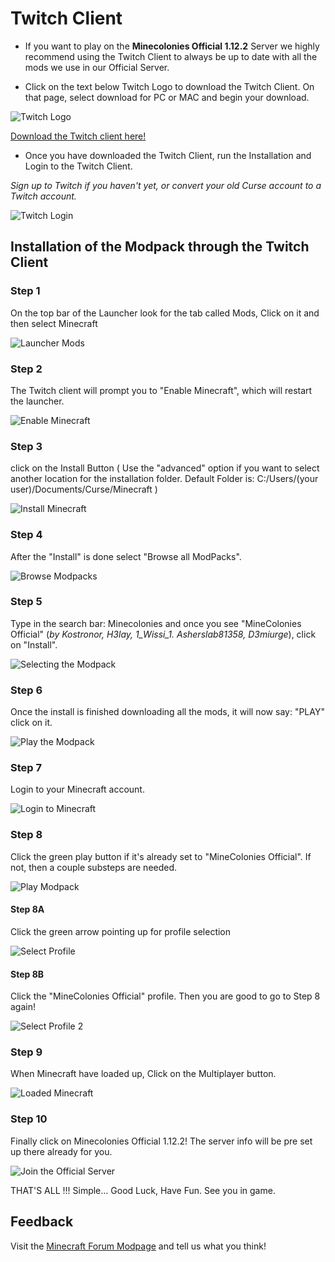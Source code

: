 # Twitch Client

* If you want to play on the **Minecolonies Official 1.12.2** Server we highly recommend using the Twitch Client to always be up to date with all the mods we use in our Official Server.


* Click on the text below Twitch Logo to download the Twitch Client. On that page, select download for PC or MAC and begin your download.

![Twitch Logo](../../assets/images/installation/twitch_logo.png "Click the link below!")

[Download the Twitch client here!](https://app.twitch.tv/ "Twitch App")

* Once you have downloaded the Twitch Client, run the Installation and Login to the Twitch Client.

_Sign up to Twitch if you haven't yet, or convert your old Curse account to a Twitch account._

![Twitch Login](../../assets/images/installation/twitch_0.png)

## Installation of the Modpack through the Twitch Client

### Step 1

On the top bar of the Launcher look for the tab called Mods, Click on it and then select Minecraft

![Launcher Mods](../../assets/images/installation/twitch_1.png)

### Step 2

The Twitch client will prompt you to "Enable Minecraft", which will restart the launcher.

![Enable Minecraft](../../assets/images/installation/twitch_2.png)

### Step 3

click on the Install Button ( Use the "advanced" option if you want to select another location for the installation folder. Default Folder is: C:/Users/(your user)/Documents/Curse/Minecraft )

![Install Minecraft](../../assets/images/installation/twitch_3.png)

### Step 4

After the "Install" is done select "Browse all ModPacks".

![Browse Modpacks](../../assets/images/installation/twitch_4.png)

### Step 5

Type in the search bar: Minecolonies and once you see "MineColonies Official" (_by Kostronor, H3lay, 1_Wissi_1. Asherslab81358, D3miurge_), click on "Install".

![Selecting the Modpack](../../assets/images/installation/twitch_5.png)

### Step 6

Once the install is finished downloading all the mods, it will now say: "PLAY" click on it.

![Play the Modpack](../../assets/images/installation/twitch_6.png)

### Step 7

Login to your Minecraft account.

![Login to Minecraft](../../assets/images/installation/twitch_7.png)

### Step 8

Click the green play button if it's already set to "MineColonies Official". If not, then a couple substeps are needed.

![Play Modpack](../../assets/images/installation/twitch_8.png)

#### Step 8A

Click the green arrow pointing up for profile selection

![Select Profile](../../assets/images/installation/twitch_8a.png)

#### Step 8B

Click the "MineColonies Official" profile. Then you are good to go to Step 8 again!

![Select Profile 2](../../assets/images/installation/twitch_8b.png)

### Step 9

When Minecraft have loaded up, Click on the Multiplayer button.

![Loaded Minecraft](../../assets/images/installation/twitch_9.png)

### Step 10

Finally click on Minecolonies Official 1.12.2! The server info will be pre set up there already for you.

![Join the Official Server](../../assets/images/installation/twitch_10.png)

THAT'S ALL !!! Simple... Good Luck, Have Fun. See you in game.

## Feedback

Visit the [Minecraft Forum Modpage](https://www.minecraftforum.net/forums/mapping-and-modding-java-edition/minecraft-mods/2736767-minecolonies-colony-simulator-now-in-playable-beta) and tell us what you think!
